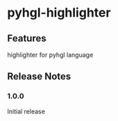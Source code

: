 # pyhgl-highlighter

## Features

highlighter for pyhgl language

 

## Release Notes


### 1.0.0

Initial release 
 

 